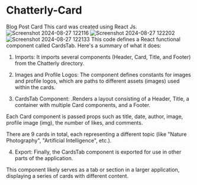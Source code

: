 # Chatterly-Card
Blog Post Card
This card was created using React Js.
![Screenshot 2024-08-27 122116](https://github.com/user-attachments/assets/5bb20642-b3d9-4669-bd3c-0f3d69a8043e)
![Screenshot 2024-08-27 122202](https://github.com/user-attachments/assets/7110525b-d8bd-4b71-b970-8de2350dbbfc)
![Screenshot 2024-08-27 122133](https://github.com/user-attachments/assets/5b54cbfd-34b5-47ae-b20b-f987576f73e8)
This code defines a React functional component called CardsTab. Here's a summary of what it does:

1. Imports: It imports several components (Header, Card, Title, and Footer) from the Chatterly directory.

2. Images and Profile Logos: The component defines constants for images and profile logos, which are paths to different assets (images) used within the cards.

3. CardsTab Component:
.Renders a layout consisting of a Header, Title, a container with multiple Card components, and a Footer.

Each Card component is passed props such as title, date, author, image, profile image (img),
the number of likes, and comments.

There are 9 cards in total, each representing a different topic (like "Nature Photography", "Artificial Intelligence", etc.).

4. Export: Finally, the CardsTab component is exported for use in other parts of the application.

This component likely serves as a tab or section in a larger application, displaying a series of cards with different content.
